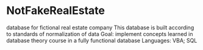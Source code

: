 # NotFakeRealEstate
database for fictional real estate company
This database is built according to standards of normalization of data
Goal: implement concepts learned in database theory course in a fully functional database
Languages: VBA; SQL
